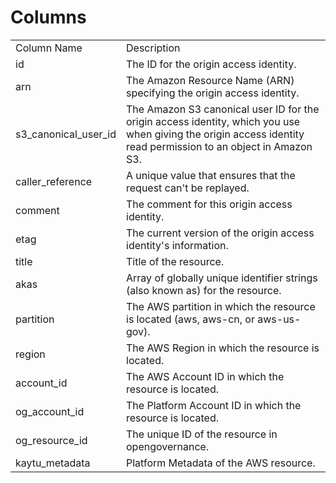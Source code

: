 # Columns  

<table>
	<tr><td>Column Name</td><td>Description</td></tr>
	<tr><td>id</td><td>The ID for the origin access identity.</td></tr>
	<tr><td>arn</td><td>The Amazon Resource Name (ARN) specifying the origin access identity.</td></tr>
	<tr><td>s3_canonical_user_id</td><td>The Amazon S3 canonical user ID for the origin access identity, which you use when giving the origin access identity read permission to an object in Amazon S3.</td></tr>
	<tr><td>caller_reference</td><td>A unique value that ensures that the request can&#39;t be replayed.</td></tr>
	<tr><td>comment</td><td>The comment for this origin access identity.</td></tr>
	<tr><td>etag</td><td>The current version of the origin access identity&#39;s information.</td></tr>
	<tr><td>title</td><td>Title of the resource.</td></tr>
	<tr><td>akas</td><td>Array of globally unique identifier strings (also known as) for the resource.</td></tr>
	<tr><td>partition</td><td>The AWS partition in which the resource is located (aws, aws-cn, or aws-us-gov).</td></tr>
	<tr><td>region</td><td>The AWS Region in which the resource is located.</td></tr>
	<tr><td>account_id</td><td>The AWS Account ID in which the resource is located.</td></tr>
	<tr><td>og_account_id</td><td>The Platform Account ID in which the resource is located.</td></tr>
	<tr><td>og_resource_id</td><td>The unique ID of the resource in opengovernance.</td></tr>
	<tr><td>kaytu_metadata</td><td>Platform Metadata of the AWS resource.</td></tr>
</table>